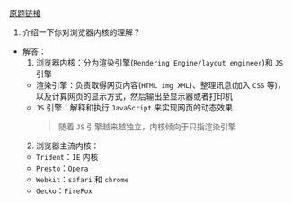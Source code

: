 [原题链接](http://blog.poetries.top/FE-Interview-Questions/base/#_7-%E8%AF%AD%E4%B9%89%E5%8C%96%E7%9A%84%E7%90%86%E8%A7%A3)

1. 介绍一下你对浏览器内核的理解？

- 解答：
  1. 浏览器内核：分为渲染引擎(`Rendering Engine/layout engineer`)和 `JS` 引擎
  - 渲染引擎：负责取得网页内容(`HTML img XML`)、整理讯息(加入 `CSS` 等)，以及计算网页的显示方式，然后输出至显示器或者打印机
  - `JS` 引擎：解释和执行 `JavaScript` 来实现网页的动态效果
    > 随着 `JS` 引擎越来越独立，内核倾向于只指渲染引擎
  2. 浏览器主流内核：
  - `Trident`：`IE` 内核
  - `Presto`：`Opera`
  - `Webkit`：`safari` 和 `chrome`
  - `Gecko`：`FireFox`
